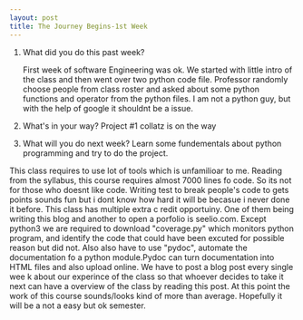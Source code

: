 ```yaml
---
layout: post
title: The Journey Begins-1st Week
---
```

1. What did you do this past week?

	First week of software Engineering was ok. We started with little intro of the class and then went over two python code file. Professor randomly choose people from class roster and asked about some python functions and operator from the python files. I am not a python guy, but with the help of google it shouldnt be a issue. 

2. What's in your way?
	Project #1 collatz is on the way

3. What will you do next week?
	Learn some fundementals about python programming and try to do the project.

This class requires to use lot of tools which is unfamilioar to me. Reading from the syllabus, this course requires almost 7000 lines fo code. So its not for those who doesnt like code. Writing test to break people's code to gets points sounds fun but i dont know how hard it will be becasue i never done it before. This class has multiple extra c redit opportuiny. One of them being writing this blog and another to open a porfolio is seelio.com. Except python3 we are required to download "coverage.py" which monitors python program, and identify the code that could have been excuted for possible reason but did not. Also also have to use "pydoc", automate the documentation fo a python module.Pydoc can turn documentation into HTML files and also upload online. We have to post a blog post every single wee k about our experince of the class so that whoever decides to take it next can have a overview of the class by reading this post. At this point the work of this course sounds/looks kind of more than average. Hopefully it will be a not a easy but ok semester.